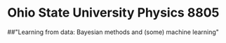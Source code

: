 # Ohio State University Physics 8805
##"Learning from data: Bayesian methods and (some) machine learning"